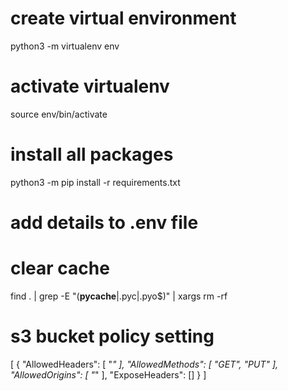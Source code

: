 
# create virtual environment
python3 -m virtualenv env 

# activate virtualenv
source env/bin/activate

# install all packages
python3 -m pip install -r requirements.txt

# add details to .env file

# clear cache
find . | grep -E "(__pycache__|\.pyc|\.pyo$)" | xargs rm -rf

# s3 bucket policy setting
[
    {
        "AllowedHeaders": [
            "*"
        ],
        "AllowedMethods": [
            "GET",
            "PUT"
        ],
        "AllowedOrigins": [
            "*"
        ],
        "ExposeHeaders": []
    }
]